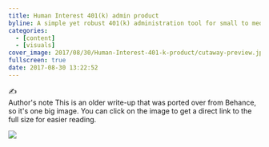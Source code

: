 ```yaml
---
title: Human Interest 401(k) admin product
byline: A simple yet robust 401(k) administration tool for small to medium sized businesses
categories:
  - [content]
  - [visuals]
cover_image: 2017/08/30/Human-Interest-401-k-product/cutaway-preview.jpg
fullscreen: true
date: 2017-08-30 13:22:52
---
```


<div class="alert alert-default">
  <div class="alert-inner">
    <div class="alert-icon">
      ✍️
    </div>
    <div class="alert-gutter"></div>
    <div class="alert-copy">
      <span class="alert-copy-title">Author's note</span>
      <span class="alert-copy-body">This is an older write-up that was ported over from Behance, so it's one big image. You can click on the image to get a direct link to the full size for easier reading.</span>
    </div>
  </div>
</div>

[![](cutaway.jpg)](cutaway.jpg)
